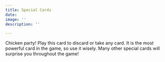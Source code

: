 ```yaml
---
title: Special Cards
date: 
image: ''
description: ''

---
```

Chicken party! Play this card to discard or take any card. It is the most powerful card in the game, so use it wisely. Many other special cards will surprise you throughout the game!